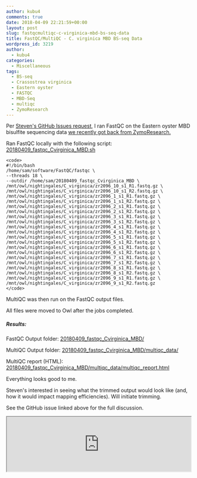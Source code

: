 ```yaml
---
author: kubu4
comments: true
date: 2018-04-09 22:21:59+00:00
layout: post
slug: fastqcmultiqc-c-virginica-mbd-bs-seq-data
title: FastQC/MultiQC - C. virginica MBD BS-seq Data
wordpress_id: 3219
author:
  - kubu4
categories:
  - Miscellaneous
tags:
  - BS-seq
  - Crassostrea virginica
  - Eastern oyster
  - FASTQC
  - MBD-Seq
  - multiqc
  - ZymoResearch
---
```


Per [Steven's GitHub Issues request](https://github.com/RobertsLab/resources/issues/217), I ran FastQC on the Eastern oyster MBD bisulfite sequencing data [we recently got back from ZymoResearch.](2018/03/29/data-recived-crassostrea-virginica-mbd-bs-seq-from-zymoresearch.html)

Ran FastQC locally with the following script: [20180409_fastqc_Cvirginica_MBD.sh](https://owl.fish.washington.edu/Athaliana/20180409_fastqc_Cvirginica_MBD/20180409_fastqc_Cvirginica_MBD.sh)


    
    <code>
    #!/bin/bash
    /home/sam/software/FastQC/fastqc \
    --threads 18 \
    --outdir /home/sam/20180409_fastqc_Cvirginica_MBD \
    /mnt/owl/nightingales/C_virginica/zr2096_10_s1_R1.fastq.gz \
    /mnt/owl/nightingales/C_virginica/zr2096_10_s1_R2.fastq.gz \
    /mnt/owl/nightingales/C_virginica/zr2096_1_s1_R1.fastq.gz \
    /mnt/owl/nightingales/C_virginica/zr2096_1_s1_R2.fastq.gz \
    /mnt/owl/nightingales/C_virginica/zr2096_2_s1_R1.fastq.gz \
    /mnt/owl/nightingales/C_virginica/zr2096_2_s1_R2.fastq.gz \
    /mnt/owl/nightingales/C_virginica/zr2096_3_s1_R1.fastq.gz \
    /mnt/owl/nightingales/C_virginica/zr2096_3_s1_R2.fastq.gz \
    /mnt/owl/nightingales/C_virginica/zr2096_4_s1_R1.fastq.gz \
    /mnt/owl/nightingales/C_virginica/zr2096_4_s1_R2.fastq.gz \
    /mnt/owl/nightingales/C_virginica/zr2096_5_s1_R1.fastq.gz \
    /mnt/owl/nightingales/C_virginica/zr2096_5_s1_R2.fastq.gz \
    /mnt/owl/nightingales/C_virginica/zr2096_6_s1_R1.fastq.gz \
    /mnt/owl/nightingales/C_virginica/zr2096_6_s1_R2.fastq.gz \
    /mnt/owl/nightingales/C_virginica/zr2096_7_s1_R1.fastq.gz \
    /mnt/owl/nightingales/C_virginica/zr2096_7_s1_R2.fastq.gz \
    /mnt/owl/nightingales/C_virginica/zr2096_8_s1_R1.fastq.gz \
    /mnt/owl/nightingales/C_virginica/zr2096_8_s1_R2.fastq.gz \
    /mnt/owl/nightingales/C_virginica/zr2096_9_s1_R1.fastq.gz \
    /mnt/owl/nightingales/C_virginica/zr2096_9_s1_R2.fastq.gz
    </code>



MultiQC was then run on the FastQC output files.

All files were moved to Owl after the jobs completed.



##### Results:



FastQC Output folder: [20180409_fastqc_Cvirginica_MBD/](https://owl.fish.washington.edu/Athaliana/20180409_fastqc_Cvirginica_MBD/)

MultiQC Output folder: [20180409_fastqc_Cvirginica_MBD/multiqc_data/](https://owl.fish.washington.edu/Athaliana/20180409_fastqc_Cvirginica_MBD/multiqc_data/)

MultiQC report (HTML): [20180409_fastqc_Cvirginica_MBD/multiqc_data/multiqc_report.html](https://owl.fish.washington.edu/Athaliana/20180409_fastqc_Cvirginica_MBD/multiqc_data/multiqc_report.html)

Everything looks good to me.

Steven's interested in seeing what the trimmed output would look like (and, how it would impact mapping efficiencies). Will initiate trimming.

See the GitHub issue linked above for the full discussion.

<iframe src="https://owl.fish.washington.edu/Athaliana/20180409_fastqc_Cvirginica_MBD/multiqc_data/multiqc_report.html" width="100%" same_height_as="window" scrolling="yes"></iframe>

